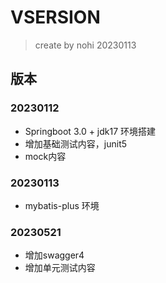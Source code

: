 # VSERSION
> create by nohi 20230113


## 版本 
### 20230112
* Springboot 3.0 + jdk17 环境搭建
* 增加基础测试内容，junit5
* mock内容

### 20230113 
* mybatis-plus 环境

### 20230521
* 增加swagger4
* 增加单元测试内容
